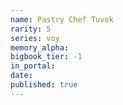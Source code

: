 ```yaml
---
name: Pastry Chef Tuvok
rarity: 5
series: voy
memory_alpha:
bigbook_tier: -1
in_portal:
date:
published: true
---
```



